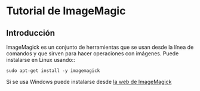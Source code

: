 # Tutorial de ImageMagic
## Introducción

ImageMagick es un conjunto de herramientas que se usan desde la línea de comandos y que sirven para hacer operaciones con imágenes. Puede instalarse en Linux usando::

    sudo apt-get install -y imagemagick

Si se usa Windows puede instalarse desde [la web de ImageMagick](https://imagemagick.org/script/download.php)